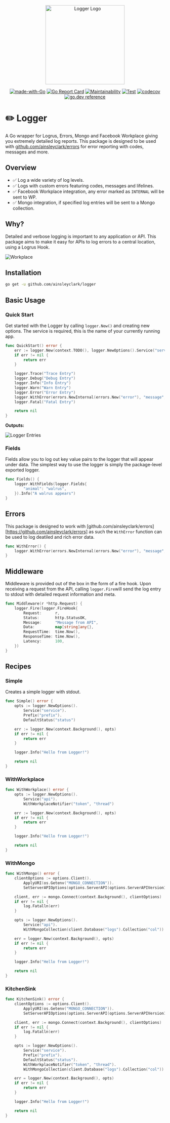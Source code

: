<div align="center">
<img height="250" src="res/logo.svg" alt="Logger Logo" />

[![made-with-Go](https://img.shields.io/badge/Made%20with-Go-1f425f.svg)](http://golang.org)
[![Go Report Card](https://goreportcard.com/badge/github.com/ainsleyclark/logger)](https://goreportcard.com/report/github.com/ainsleyclark/logger)
[![Maintainability](https://api.codeclimate.com/v1/badges/b3afd7bf115341995077/maintainability)](https://codeclimate.com/github/ainsleyclark/logger/maintainability)
[![Test](https://github.com/ainsleyclark/logger/actions/workflows/test.yml/badge.svg?branch=master)](https://github.com/ainsleyclark/logger/actions/workflows/test.yml)
[![codecov](https://codecov.io/gh/ainsleyclark/logger/branch/master/graph/badge.svg?token=K27L8LS7DA)](https://codecov.io/gh/ainsleyclark/logger)
[![go.dev reference](https://img.shields.io/badge/go.dev-reference-007d9c?logo=go&logoColor=white&style=flat)](https://pkg.go.dev/github.com/ainsleyclark/logger)

</div>

# ✏️ Logger

A Go wrapper for Logrus, Errors, Mongo and Facebook Workplace giving you extremely detailed log reports. This package is
designed to be used with [github.com/ainsleyclark/errors](https://github.com/ainsleyclark/errors) for error reporting
with codes, messages and more.

## Overview

- ✅ Log a wide variety of log levels.
- ✅ Logs with custom errors featuring codes, messages and lifelines.
- ✅ Facebook Workplace integration, any error marked as `INTERNAL` will be sent to WP.
- ✅ Mongo integration, if specified log entries will be sent to a Mongo collection.

## Why?

Detailed and verbose logging is important to any application or API. This package aims to make it easy for APIs to log errors to a central location, using a Logrus Hook.

![Workplace](res/wp.png)

## Installation

```bash
go get -u github.com/ainsleyclark/logger
```

## Basic Usage


### Quick Start

Get started with the Logger by calling `logger.New()` and creating new options. The service is required, this is the
name of your currently running app.

```go
func QuickStart() error {
	err := logger.New(context.TODO(), logger.NewOptions().Service("service"))
	if err != nil {
		return err
	}

	logger.Trace("Trace Entry")
	logger.Debug("Debug Entry")
	logger.Info("Info Entry")
	logger.Warn("Warn Entry")
	logger.Error("Error Entry")
	logger.WithError(errors.NewInternal(errors.New("error"), "message", "op")).Error()
	logger.Fatal("Fatal Entry")

	return nil
}
```

**Outputs:**

![Logger Entries](res/entries.png)

### Fields

Fields allow you to log out key value pairs to the logger that will appear under data. The simplest way to use the
logger is simply the package-level exported logger.

```go
func Fields() {
	logger.WithFields(logger.Fields{
		"animal": "walrus",
	}).Info("A walrus appears")
}
```

## Errors

This package is designed to work with [github.com/ainsleyclark/errors][https://github.com/ainsleyclark/errors] as such
the `WithError` function can be used to log deatiled and rich error data.

```go
func WithError() {
	logger.WithError(errors.NewInternal(errors.New("error"), "message", "op")).Error()
}
```

## Middleware

Middleware is provided out of the box in the form of a fire hook. Upon receiving a request from the API,
calling `logger.Fire`will send the log entry to stdout with detailed request information and meta.

```go
func Middleware(r *http.Request) {
	logger.Fire(logger.FireHook{
		Request:      r,
		Status:       http.StatusOK,
		Message:      "Message from API",
		Data:         map[string]any{},
		RequestTime:  time.Now(),
		ResponseTime: time.Now(),
		Latency:      100,
	})
}
```

## Recipes

### Simple
Creates a simple logger with stdout.

```go
func Simple() error {
	opts := logger.NewOptions().
		Service("service").
		Prefix("prefix").
		DefaultStatus("status")

	err := logger.New(context.Background(), opts)
	if err != nil {
		return err
	}

	logger.Info("Hello from Logger!")

	return nil
}
```

### WithWorkplace

```go
func WithWorkplace() error {
	opts := logger.NewOptions().
		Service("api").
		WithWorkplaceNotifier("token", "thread")

	err := logger.New(context.Background(), opts)
	if err != nil {
		return err
	}

	logger.Info("Hello from Logger!")

	return nil
}
```

### WithMongo

```go
func WithMongo() error {
	clientOptions := options.Client().
		ApplyURI(os.Getenv("MONGO_CONNECTION")).
		SetServerAPIOptions(options.ServerAPI(options.ServerAPIVersion1))

	client, err := mongo.Connect(context.Background(), clientOptions)
	if err != nil {
		log.Fatalln(err)
	}

	opts := logger.NewOptions().
		Service("api").
		WithMongoCollection(client.Database("logs").Collection("col"))

	err = logger.New(context.Background(), opts)
	if err != nil {
		return err
	}

	logger.Info("Hello from Logger!")

	return nil
}
```

### KitchenSink

```go
func KitchenSink() error {
	clientOptions := options.Client().
		ApplyURI(os.Getenv("MONGO_CONNECTION")).
		SetServerAPIOptions(options.ServerAPI(options.ServerAPIVersion1))

	client, err := mongo.Connect(context.Background(), clientOptions)
	if err != nil {
		log.Fatalln(err)
	}

	opts := logger.NewOptions().
		Service("service").
		Prefix("prefix").
		DefaultStatus("status").
		WithWorkplaceNotifier("token", "thread").
		WithMongoCollection(client.Database("logs").Collection("col"))

	err = logger.New(context.Background(), opts)
	if err != nil {
		return err
	}

	logger.Info("Hello from Logger!")

	return nil
}
```
